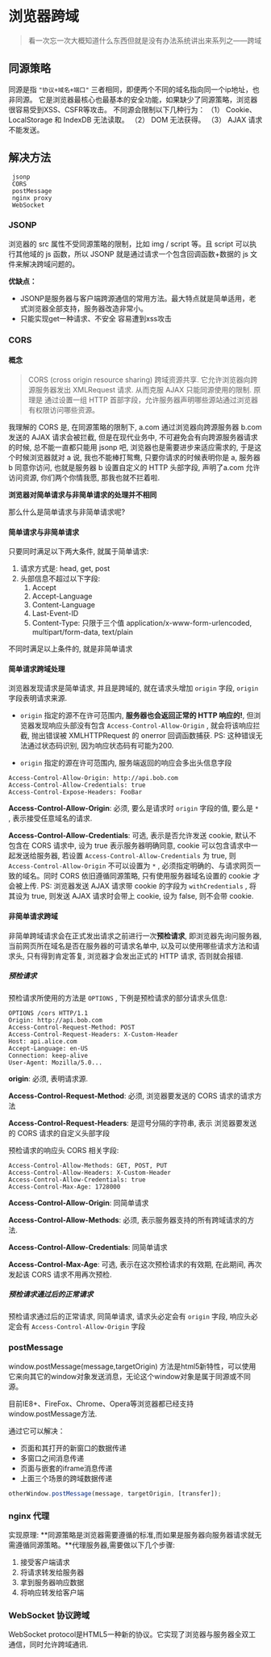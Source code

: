 <!--
Created: Thu Jun 04 2020 10:24:53 GMT+0800 (中国标准时间)
Modified: Sun Jun 14 2020 23:51:21 GMT+0800 (China Standard Time)
-->
<!-- Tag: http, browser -->

# 浏览器跨域 

> 看一次忘一次大概知道什么东西但就是没有办法系统讲出来系列之——跨域

## 同源策略

同源是指 `"协议+域名+端口"` 三者相同，即便两个不同的域名指向同一个ip地址，也非同源。
它是浏览器最核心也最基本的安全功能，如果缺少了同源策略，浏览器很容易受到XSS、CSFR等攻击。
不同源会限制以下几种行为：
（1） Cookie、LocalStorage 和 IndexDB 无法读取。
（2） DOM 无法获得。
（3） AJAX 请求不能发送。

## 解决方法
```
 jsonp
 CORS
 postMessage
 nginx proxy
 WebSocket
```
### JSONP
浏览器的 src 属性不受同源策略的限制，比如 img / script 等。且 script 可以执行其他域的 js 函数，所以 JSONP 就是通过请求一个包含回调函数+数据的 js 文件来解决跨域问题的。

**优缺点：**
- JSONP是服务器与客户端跨源通信的常用方法。最大特点就是简单适用，老式浏览器全部支持，服务器改造非常小。
- 只能实现get一种请求、不安全 容易遭到xss攻击

### CORS 

#### 概念

> CORS (cross origin resource sharing) 跨域资源共享. 它允许浏览器向跨源服务器发出 XMLRequest 请求. 从而克服 AJAX 只能同源使用的限制. 原理是 通过设置一组 HTTP 首部字段，允许服务器声明哪些源站通过浏览器有权限访问哪些资源。

我理解的 CORS 是, 在同源策略的限制下, a.com 通过浏览器向跨源服务器 b.com 发送的 AJAX 请求会被拦截, 但是在现代业务中, 不可避免会有向跨源服务器请求的时候, 总不能一直都只能用 jsonp 吧, 浏览器也是需要进步来适应需求的, 于是这个时候浏览器就对 a 说, 我也不能棒打鸳鸯, 只要你请求的时候表明你是 a, 服务器 b 同意你访问, 也就是服务器 b 设置自定义的 HTTP 头部字段, 声明了a.com 允许访问资源, 你们两个你情我愿, 那我也就不拦着啦.

**浏览器对简单请求与非简单请求的处理并不相同**

那么什么是简单请求与非简单请求呢?

#### 简单请求与非简单请求

只要同时满足以下两大条件, 就属于简单请求:

1. 请求方式是: head, get, post
2. 头部信息不超过以下字段:
    1. Accept
    2. Accept-Language
    3. Content-Language
    4. Last-Event-ID
    5. Content-Type: 只限于三个值 application/x-www-form-urlencoded, multipart/form-data, text/plain

不同时满足以上条件的, 就是非简单请求

#### 简单请求跨域处理

浏览器发现请求是简单请求, 并且是跨域的, 就在请求头增加 `origin` 字段, `origin` 字段表明请求来源.

* `origin` 指定的源不在许可范围内, **服务器也会返回正常的 HTTP 响应的!**, 但浏览器发现响应头部没有包含 `Access-Control-Allow-Origin` , 就会将该响应拦截, 抛出错误被 XMLHTTPRequest 的 onerror 回调函数捕获. PS: 这种错误无法通过状态码识别, 因为响应状态码有可能为200.

* `origin` 指定的源在许可范围内, 服务端返回的响应会多出头信息字段

``` 
Access-Control-Allow-Origin: http://api.bob.com
Access-Control-Allow-Credentials: true
Access-Control-Expose-Headers: FooBar
```

**Access-Control-Allow-Origin**: 必须, 要么是请求时 `origin` 字段的值, 要么是 `*` , 表示接受任意域名的请求.

**Access-Control-Allow-Credentials**: 可选, 表示是否允许发送 cookie, 默认不包含在 CORS 请求中, 设为 true 表示服务器明确同意, cookie 可以包含请求中一起发送给服务器, 若设置 `Access-Control-Allow-Credentials` 为 true, 则 `Access-Control-Allow-Origin` 不可以设置为 `*` , 必须指定明确的、与请求网页一致的域名。同时 CORS 依旧遵循同源策略, 只有使用服务器域名设置的 cookie 才会被上传.  PS: 浏览器发送 AJAX 请求带 cookie 的字段为 `withCredentials` , 将其设为 true, 则发送 AJAX 请求时会带上 cookie, 设为 false, 则不会带 cookie.

#### 非简单请求跨域

非简单跨域请求会在正式发出请求之前进行一次**预检请求**, 即浏览器先询问服务器, 当前网页所在域名是否在服务器的可请求名单中, 以及可以使用哪些请求方法和请求头, 只有得到肯定答复, 浏览器才会发出正式的 HTTP 请求, 否则就会报错.

##### 预检请求

预检请求所使用的方法是 `OPTIONS` , 下例是预检请求的部分请求头信息:

``` 
OPTIONS /cors HTTP/1.1 
Origin: http://api.bob.com
Access-Control-Request-Method: POST
Access-Control-Request-Headers: X-Custom-Header
Host: api.alice.com
Accept-Language: en-US
Connection: keep-alive
User-Agent: Mozilla/5.0...
```

**origin**: 必须, 表明请求源.

**Access-Control-Request-Method**: 必须, 浏览器要发送的 CORS 请求的请求方法

**Access-Control-Request-Headers**: 是逗号分隔的字符串, 表示 浏览器要发送的 CORS 请求的自定义头部字段

预检请求的响应头 CORS 相关字段:

``` 
Access-Control-Allow-Methods: GET, POST, PUT
Access-Control-Allow-Headers: X-Custom-Header
Access-Control-Allow-Credentials: true
Access-Control-Max-Age: 1728000
```

**Access-Control-Allow-Origin**: 同简单请求

**Access-Control-Allow-Methods**: 必须, 表示服务器支持的所有跨域请求的方法.

**Access-Control-Allow-Credentials**: 同简单请求

**Access-Control-Max-Age**: 可选, 表示在这次预检请求的有效期, 在此期间, 再次发起该 CORS 请求不用再次预检.

##### 预检请求通过后的正常请求

预检请求通过后的正常请求, 同简单请求, 请求头必定会有 `origin` 字段, 响应头必定会有 `Access-Control-Allow-Origin` 字段

### postMessage

window.postMessage(message,targetOrigin) 方法是html5新特性，可以使用它来向其它的window对象发送消息，无论这个window对象是属于同源或不同源。

目前IE8+、FireFox、Chrome、Opera等浏览器都已经支持window.postMessage方法.

通过它可以解决：

* 页面和其打开的新窗口的数据传递
* 多窗口之间消息传递
* 页面与嵌套的iframe消息传递
* 上面三个场景的跨域数据传递

```js
otherWindow.postMessage(message, targetOrigin, [transfer]);
```

### nginx 代理

实现原理: **同源策略是浏览器需要遵循的标准,而如果是服务器向服务器请求就无需遵循同源策略。**代理服务器,需要做以下几个步骤:

1. 接受客户端请求
2. 将请求转发给服务器
3. 拿到服务器响应数据
4. 将响应转发给客户端

### WebSocket 协议跨域
WebSocket protocol是HTML5一种新的协议。它实现了浏览器与服务器全双工通信，同时允许跨域通讯.